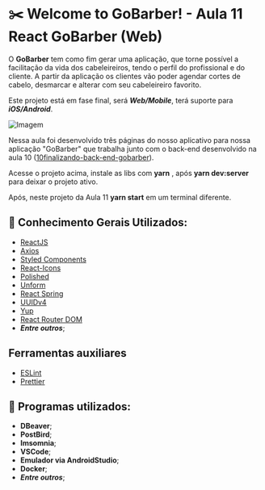 # :scissors: Welcome to GoBarber! - Aula 11 React GoBarber (Web)

O **GoBarber** tem como fim gerar uma aplicação, que torne possível a facilitação da vida dos cabeleireiros, tendo o perfil do profissional e do cliente. A partir da aplicação os clientes vão poder agendar cortes de cabelo, desmarcar e alterar com seu cabeleireiro favorito.

Este projeto está em fase final, será ***Web/Mobile***, terá suporte para ***iOS/Android***.

![Imagem](https://github.com/willbp/Bootcamp-GoStack11-rocketseat/blob/master/Nivel05/12finalizando-gobarber-app/images/web.gif)

Nessa aula foi desenvolvido três páginas do nosso aplicativo para nossa aplicação "GoBarber" que trabalha junto com o back-end desenvolvido na aula 10 ([10finalizando-back-end-gobarber](https://github.com/willbp/Bootcamp-GoStack11-rocketseat/tree/master/Nivel04/10finalizando-back-end-gobarber)).

Acesse o projeto acima, instale as libs com **yarn** , após **yarn dev:server** para deixar o projeto ativo.

Após, neste projeto da Aula 11 **yarn start** em um terminal diferente.

## :book: Conhecimento Gerais Utilizados:

* [ReactJS](https://pt-br.reactjs.org/)
* [Axios](https://github.com/axios/axios)
* [Styled Components](https://styled-components.com/)
* [React-Icons](https://react-icons.github.io/react-icons/)
* [Polished](https://polished.js.org/)
* [Unform](https://github.com/Rocketseat/unform)
* [React Spring](https://www.react-spring.io/)
* [UUIDv4](https://github.com/thenativeweb/uuidv4)
* [Yup](https://github.com/jquense/yup)
* [React Router DOM](https://github.com/ReactTraining/react-router/tree/master/packages/react-router-dom)
* ***Entre outros***;

## Ferramentas auxiliares

* [ESLint](https://eslint.org/)
* [Prettier](https://prettier.io/)


## :wrench: Programas utilizados:

- **DBeaver**;
- **PostBird**;
- **Imsomnia**;
- **VSCode**;
- **Emulador via AndroidStudio**;
- **Docker**;
- ***Entre outros***;




